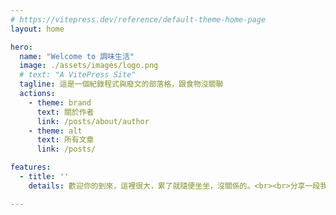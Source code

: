 ```yaml
---
# https://vitepress.dev/reference/default-theme-home-page
layout: home

hero:
  name: "Welcome to 調味生活"
  image: ./assets/images/logo.png
  # text: "A VitePress Site"
  tagline: 這是一個紀錄程式與廢文的部落格，跟食物沒關聯
  actions:
    - theme: brand
      text: 關於作者
      link: /posts/about/author
    - theme: alt
      text: 所有文章
      link: /posts/

features:
  - title: ''
    details: 歡迎你的到來，這裡很大，累了就隨便坐坐，沒關係的。<br><br>分享一段我很喜歡的哲學家說過的話：<br>「在非洲，每六十秒，就有一分鐘過去。」

---
```

